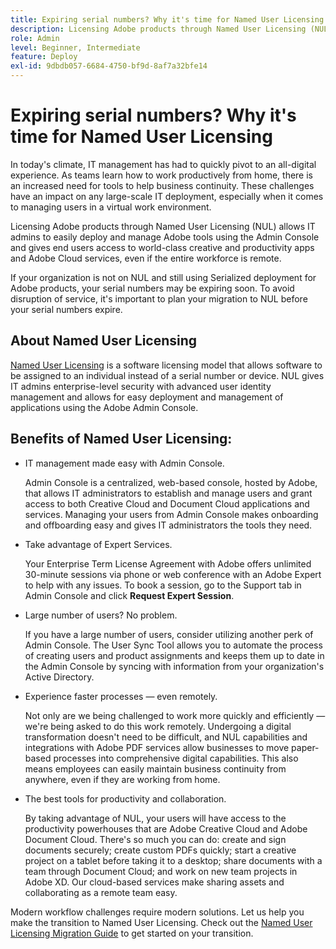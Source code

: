 ```yaml
---
title: Expiring serial numbers? Why it's time for Named User Licensing
description: Licensing Adobe products through Named User Licensing (NUL) allows IT admins to easily deploy and manage Adobe tools using the Admin Console and gives end users access to world-class creative and productivity apps and Adobe Cloud services, even if the entire workforce is remote
role: Admin
level: Beginner, Intermediate
feature: Deploy
exl-id: 9dbdb057-6684-4750-bf9d-8af7a32bfe14
---
```

# Expiring serial numbers? Why it's time for Named User Licensing

In today's climate, IT management has had to quickly pivot to an all-digital experience. As teams learn how to work productively from home, there is an increased need for tools to help business continuity. These challenges have an impact on any large-scale IT deployment, especially when it comes to managing users in a virtual work environment.

Licensing Adobe products through Named User Licensing (NUL) allows IT admins to easily deploy and manage Adobe tools using the Admin Console and gives end users access to world-class creative and productivity apps and Adobe Cloud services, even if the entire workforce is remote.

If your organization is not on NUL and still using Serialized deployment for Adobe products, your serial numbers may be expiring soon. To avoid disruption of service, it's important to plan your migration to NUL before your serial numbers expire.

## About Named User Licensing

[Named User Licensing](https://helpx.adobe.com/enterprise/using/licensing.html) is a software licensing model that allows software to be assigned to an individual instead of a serial number or device. NUL gives IT admins enterprise-level security with advanced user identity management and allows for easy deployment and management of applications using the Adobe Admin Console. 

## Benefits of Named User Licensing:

* IT management made easy with Admin Console.

  Admin Console is a centralized, web-based console, hosted by Adobe, that allows IT administrators to establish and manage users and grant access to both Creative Cloud and Document Cloud applications and services. Managing your users from Admin Console makes onboarding and offboarding easy and gives IT administrators the tools they need.

* Take advantage of Expert Services.

  Your Enterprise Term License Agreement with Adobe offers unlimited 30-minute sessions via phone or web conference with an Adobe Expert to help with any issues. To book a session, go to the Support tab in Admin Console and click **Request Expert Session**.

* Large number of users? No problem.

  If you have a large number of users, consider utilizing another perk of Admin Console. The User Sync Tool allows you to automate the process of creating users and product assignments and keeps them up to date in the Admin Console by syncing with information from your organization's Active Directory.

* Experience faster processes — even remotely.

  Not only are we being challenged to work more quickly and efficiently — we're being asked to do this work remotely. Undergoing a digital transformation doesn't need to be difficult, and NUL capabilities and integrations with Adobe PDF services allow businesses to move paper-based processes into comprehensive digital capabilities. This also means employees can easily maintain business continuity from anywhere, even if they are working from home.

* The best tools for productivity and collaboration.

  By taking advantage of NUL, your users will have access to the productivity powerhouses that are Adobe Creative Cloud and Adobe Document Cloud. There's so much you can do: create and sign documents securely; create custom PDFs quickly; start a creative project on a tablet before taking it to a desktop; share documents with a team through Document Cloud; and work on new team projects in Adobe XD. Our cloud-based services make sharing assets and collaborating as a remote team easy.

Modern workflow challenges require modern solutions. Let us help you make the transition to Named User Licensing. Check out the [Named User Licensing Migration Guide](https://offers.adobe.com/content/dam/offer-manager/en/na/marketing/CCE/Adobe_Named_User_Licensing_Migration_Guide.pdf) to get started on your transition.
